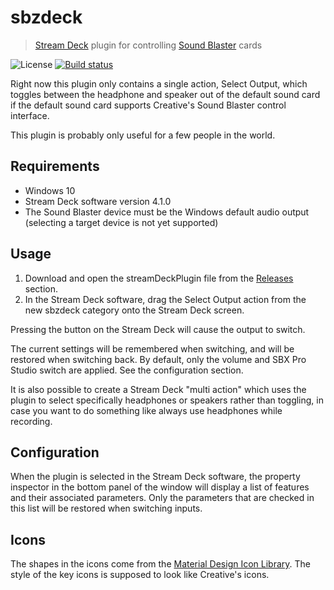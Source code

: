 # sbzdeck

> [Stream Deck](https://www.elgato.com/en/gaming/stream-deck) plugin for controlling [Sound Blaster](https://www.soundblaster.com/products/soundcards) cards

![License](https://img.shields.io/badge/license-MIT%2FApache--2.0-blue.svg) [![Build status](https://travis-ci.org/mdonoughe/sbzdeck.svg)](https://travis-ci.org/mdonoughe/sbzdeck/)

Right now this plugin only contains a single action, Select Output, which toggles between the headphone and speaker out of the default sound card if the default sound card supports Creative's Sound Blaster control interface.

This plugin is probably only useful for a few people in the world.

## Requirements

- Windows 10
- Stream Deck software version 4.1.0
- The Sound Blaster device must be the Windows default audio output (selecting a target device is not yet supported)

## Usage

1. Download and open the streamDeckPlugin file from the [Releases](https://github.com/mdonoughe/sbzdeck/releases) section.
2. In the Stream Deck software, drag the Select Output action from the new sbzdeck category onto the Stream Deck screen.

Pressing the button on the Stream Deck will cause the output to switch.

The current settings will be remembered when switching, and will be restored when switching back. By default, only the volume and SBX Pro Studio switch are applied. See the configuration section.

It is also possible to create a Stream Deck "multi action" which uses the plugin to select specifically headphones or speakers rather than toggling, in case you want to do something like always use headphones while recording.

## Configuration

When the plugin is selected in the Stream Deck software, the property inspector in the bottom panel of the window will display a list of features and their associated parameters. Only the parameters that are checked in this list will be restored when switching inputs.

## Icons

The shapes in the icons come from the [Material Design Icon Library](https://material.io/tools/icons/). The style of the key icons is supposed to look like Creative's icons.
